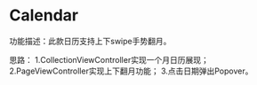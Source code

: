# Calendar

功能描述：此款日历支持上下swipe手势翻月。

思路：
    1.CollectionViewController实现一个月日历展现；
    2.PageViewController实现上下翻月功能；
    3.点击日期弹出Popover。
